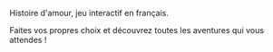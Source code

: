 Histoire d'amour, jeu interactif en français.

Faites vos propres choix et découvrez toutes les aventures qui vous attendes !
